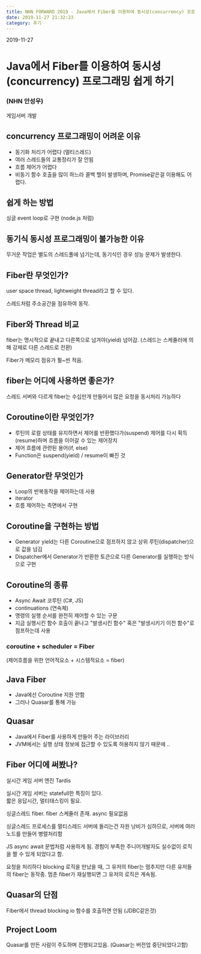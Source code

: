 ```yaml
---
title: NHN FORWARD 2019 - Java에서 Fiber를 이용하여 동시성(concurrency) 프로그래밍 쉽게 하기
date: 2019-11-27 21:32:23
category: 후기
---
```


2019-11-27

# Java에서 Fiber를 이용하여 동시성(concurrency) 프로그래밍 쉽게 하기

### (NHN 안성우)

게임서버 개발

  

## concurrency 프로그래밍이 어려운 이유

-   동기화 처리가 어렵다 (멀티스레드)
-   여러 스레드들의 교통정리가 잘 안됨
-   흐름 제어가 어렵다
-   비동기 함수 호출을 많이 하느라 콜백 헬이 발생하며, Promise같은걸 이용해도 어렵다.

  

## 쉽게 하는 방법

싱글 event loop로 구현 (node.js 처럼)

  

## 동기식 동시성 프로그래밍이 불가능한 이유

무거운 작업은 별도의 스레드풀에 넘기는데, 동기식인 경우 성능 문제가 발생한다.

  

## Fiber란 무엇인가?

user space thread, lightweight thread라고 할 수 있다.

스레드처럼 주소공간을 점유하여 동작.

  

## Fiber와 Thread 비교

fiber는 명시적으로 끝내고 다른쪽으로 넘겨야(yield) 넘어감. (스레드는 스케쥴러에 의해 강제로 다른 스레드로 전환)

  

  
Fiber가 메모리 점유가 훨~씬 적음.

  

## fiber는 어디에 사용하면 좋은가?

스레드 서버와 다르게 fiber는 수십만개 만들어서 많은 요청을 동시처리 가능하다

##   Coroutine이란 무엇인가?

-   루틴의 로컬 상태를 유지하면서 제어를 반환했다가(suspend) 제어를 다시 획득(resume)하며 흐름을 이어갈 수 있는 제어장치
-   제어 흐름에 관련된 용어(if, else)
-   Function은 suspend(yield) / resume이 빠진 것

  

## Generator란 무엇인가

-   Loop의 반복동작을 제어하는데 사용
-   iterator
-   흐름 제어하는 측면에서 구현

  

## Coroutine을 구현하는 방법

-   Generator yield는 다른 Coroutine으로 점프하지 않고 상위 루틴(dispatcher)으로 값을 넘김
-   Dispatcher에서 Generator가 반환한 토큰으로 다른 Generator를 실행하는 방식으로 구현

  

## Coroutine의 종류

-   Async Await 코루틴 (C#, JS)
-   continuations (연속체)
-   명령의 실행 순서를 완전히 제어할 수 있는 구문
-   지금 실행시킨 함수 호출이 끝나고 "발생시킨 함수" 혹은 "발생시키기 이전 함수"로 점프하는데 사용

  

### coroutine + scheduler = Fiber

(제어흐름을 위한 언어적요소 + 시스템적요소 = fiber)

##   Java Fiber

-   Java에선 Coroutine 지원 안함
-   그러나 Quasar를 통해 가능

##   Quasar

-   Java에서 Fiber를 사용하게 만들어 주는 라이브러리
-   JVM에서는 실행 상태 정보에 접근할 수 있도록 허용하지 않기 때문에 ..

  

## Fiber 어디에 써봤나?


실시간 게임 서버 엔진 Tardis

실시간 게임 서버는 statefull한 특징이 있다.  
짧은 응답시간, 멀티태스킹이 필요.

  
싱글스레드 fiber. fiber 스케쥴러 존재. async 필요없음

  
싱글스레드 프로세스를 멀티스레드 서버에 돌리는건 자원 낭비가 심하므로, 서버에 여러 노드를 만들어 병렬처리함

  

JS async await 문법처럼 사용하게 됨. 경험이 부족한 주니어개발자도 실수없이 로직을 짤 수 있게 되었다고 함.

  

요청을 처리하다 blocking 로직을 만났을 때, 그 유저의 fiber는 멈추지만 다른 유저들의 fiber는 동작중. 멈춘 fiber가 재실행되면 그 유저의 로직은 계속됨.

  

## Quasar의 단점

Fiber에서 thread blocking io 함수를 호출하면 안됨 (JDBC같은것)

  

## Project Loom

Quasar를 만든 사람이 주도하며 진행되고있음. (Quasar는 버전업 중단되었다고함)
